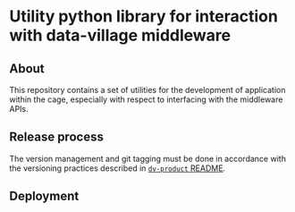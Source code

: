 # Utility python library for interaction with data-village middleware

## About
This repository contains a set of utilities for the development of application within the cage, especially with respect
to interfacing with the middleware APIs.

## Release process
The version management and git tagging must be done in accordance with the versioning practices described
in  [`dv-product` README](../dv-product/README.md#versioning-management).

## Deployment

